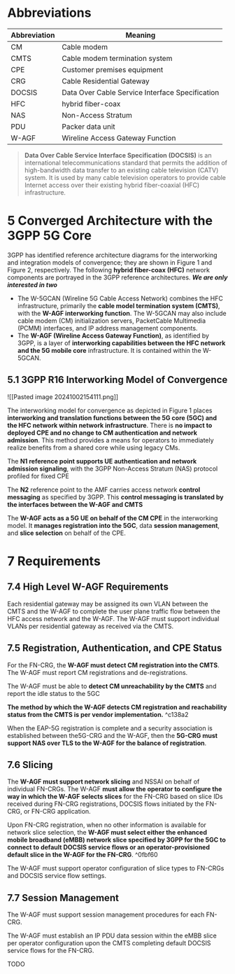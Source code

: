 # Abbreviations
| Abbreviation | Meaning                                         |
| ------------ | ----------------------------------------------- |
| CM           | Cable modem                                     |
| CMTS         | Cable modem termination system                  |
| CPE          | Customer premises equipment                     |
| CRG          | Cable Residential Gateway                       |
| DOCSIS       | Data Over Cable Service Interface Specification |
| HFC          | hybrid fiber-coax                               |
| NAS          | Non-Access Stratum                              |
| PDU          | Packer data unit                                |
| W-AGF        | Wireline Access Gateway Function                |
> **Data Over Cable Service Interface Specification (DOCSIS)** is an international  telecommunications standard that permits the addition of high-bandwidth data transfer to an existing cable television (CATV) system. It is used by many cable television operators to provide cable Internet access over their existing hybrid fiber-coaxial (HFC) infrastructure.

# 5 Converged Architecture with the 3GPP 5G Core
3GPP has identified reference architecture diagrams for the interworking and integration models of convergence; they are shown in Figure 1 and Figure 2, respectively. The following **hybrid fiber-coax (HFC)** network components are portrayed in the 3GPP reference architectures. ***We are only interested in two***
- The W-5GCAN (Wireline 5G Cable Access Network) combines the HFC infrastructure, primarily the **cable model termination system (CMTS)**, with the **W-AGF interworking function**. The W-5GCAN may also include cable modem (CM) initialization servers, PacketCable Multimedia (PCMM) interfaces, and IP address management components.
- The **W-AGF (Wireline Access Gateway Function)**, as identified by 3GPP, is a layer of **interworking capabilities between the HFC network and the 5G mobile core** infrastructure. It is contained within the W-5GCAN.

## 5.1 3GPP R16 Interworking Model of Convergence

![[Pasted image 20241002154111.png]]

The interworking model for convergence as depicted in Figure 1 places **interworking and translation functions between the 5G core (5GC) and the HFC network within network infrastructure**. There is **no impact to deployed CPE and no change to CM authentication and network admission**. This method provides a means for operators to immediately realize benefits from a shared core while using legacy CMs.

The **N1 reference point supports UE authentication and network admission signaling**, with the 3GPP Non-Access Stratum (NAS) protocol profiled for fixed CPE

The **N2** reference point to the AMF carries access network **control messaging** as specified by 3GPP. This **control messaging is translated by the interfaces between the W-AGF and CMTS**

The **W-AGF acts as a 5G UE on behalf of the CM CPE** in the interworking model. It **manages registration into the 5GC**, data **session management**, and **slice selection** on behalf of the CPE.

# 7 Requirements
## 7.4 High Level W-AGF Requirements
Each residential gateway may be assigned its own VLAN between the CMTS and the W-AGF to complete the user plane traffic flow between the HFC access network and the W-AGF. The W-AGF must support individual VLANs per residential gateway as received via the CMTS.

## 7.5 Registration, Authentication, and CPE Status
For the FN-CRG, the **W-AGF must detect CM registration into the CMTS**. The W-AGF must report CM registrations and de-registrations.

The W-AGF must be able to **detect CM unreachability by the CMTS** and report the idle status to the 5GC

**The method by which the W-AGF detects CM registration and reachability status from the  CMTS is per vendor implementation.** ^c138a2

When the EAP-5G registration is complete and a security association is established between the5G-CRG and the W-AGF, then the **5G-CRG must support NAS over TLS to the W-AGF for the balance of registration**.

## 7.6 Slicing
The **W-AGF must support network slicing** and NSSAI on behalf of individual FN-CRGs. The W-AGF **must allow the operator to configure the way in which the W-AGF selects slices** for the FN-CRG based on slice IDs received during FN-CRG registrations, DOCSIS flows initiated by the FN-CRG, or FN-CRG application.

Upon FN-CRG registration, when no other information is available for network slice selection, the **W-AGF must select either the enhanced mobile broadband (eMBB) network slice specified by 3GPP for the 5GC to connect to default DOCSIS service flows or an operator-provisioned default slice in the W-AGF for the FN-CRG**. ^0fbf60

The W-AGF must support operator configuration of slice types to FN-CRGs and DOCSIS service flow settings.

## 7.7 Session Management
The W-AGF must support session management procedures for each FN-CRG.

The W-AGF must establish an IP PDU data session within the eMBB slice per operator configuration upon the CMTS completing default DOCSIS service flows for the FN-CRG.

TODO